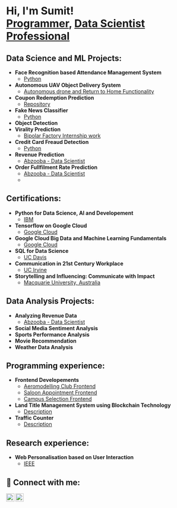 <h1>Hi, I'm Sumit! <br/><a href="https://github.com/SumitSakarkar08">Programmer</a>, <a href="https://github.com/SumitSakarkar08/">Data Scientist Professional</a></h1>

<h2> Data Science and ML Projects:</h2>

- <b>Face Recognition based Attendance Management System</b>
  - [Python](https://github.com/SumitSakarkar08/Attendance-Management-System)
- <b>Autonomous UAV Object Delivery System</b>
  - [Autonomous drone and Return to Home Functionality](https://www.linkedin.com/in/sumit-sakarkar) 
- <b>Coupon Redemption Prediction</b>
  - [Repository](https://github.com/SumitSakarkar08/Coupon-Redemption-Prediction)
- <b>Fake News Classifier</b>
  - [Python](https://github.com/SumitSakarkar08/Fake-News-Classifier)
- <b>Object Detection</b>
- <b>Virality Prediction</b>
  - [Bipolar Factory Internship work](https://github.com/SumitSakarkar08/Bipolar-Factory-Internship)
- <b>Credit Card Freaud Detection</b>
  - [Python](https://www.linkedin.com/in/sumit-sakarkar/)
- <b>Revenue Prediction</b>
  - [Abzooba - Data Scientist](https://www.linkedin.com/in/sumit-sakarkar/)
- <b>Order Fullfilment Rate Prediction</b>
  - [Abzooba - Data Scientist](https://www.linkedin.com/in/sumit-sakarkar/)
  -

<h2> Certifications:</h2>

- <b>Python for Data Science, AI and Developement</b>
  - [IBM](https://www.coursera.org/account/accomplishments/certificate/Z4W6YVLXW58R)
- <b>Tensorflow on Google Cloud</b>
  - [Google Cloud](https://www.coursera.org/account/accomplishments/certificate/AZBPYTYKALMD)
- <b>Google Cloud Big Data and Machine Learning Fundamentals</b>
  - [Google Cloud](https://www.coursera.org/account/accomplishments/certificate/69DDFFRJUSUL)
- <b>SQL for Data Science</b>
  - [UC Davis](https://www.coursera.org/account/accomplishments/certificate/4GAB4JN8LK2Z)
- <b>Communication in 21st Century Workplace</b>
  - [UC Irvine](https://www.coursera.org/account/accomplishments/certificate/EJS3TVG8QYQM)
- <b>Storytelling and Influencing: Communicate with Impact</b>
  - [Macquarie University, Australia](https://www.coursera.org/account/accomplishments/certificate/QPM925ZCFX4P)

  
<h2> Data Analysis Projects:</h2>

- <b>Analyzing Revenue Data</b>
  - [Abzooba - Data Scientist](https://www.linkedin.com/in/sumit-sakarkar/)
- <b>Social Media Sentiment Analysis</b>
- <b>Sports Performance Analysis</b>
- <b>Movie Recommendation</b>
- <b>Weather Data Analysis</b>



<h2> Programming experience:</h2>

- <b>Frontend Developements</b>
  - [Aeromodelling Club Frontend](https://github.com/SumitSakarkar08/Aeromodelling_Frontend)
  - [Saloon Appointment Frontend](https://github.com/SFA23SCM76S/Task-1/tree/master)
  - [Campus Selection Frontend](https://github.com/SumitSakarkar08/HTML-and-PHP-Web-Pages-for-A-student-Campus-Selection-process)
- <b>Land Title Management System using Blockchain Technology</b>
  - [Description](https://www.linkedin.com/in/sumit-sakarkar)
- <b>Traffic Counter</b>
  - [Description](https://www.linkedin.com/in/sumit-sakarkar)

<h2> Research experience:</h2>

- <b>Web Personalisation based on User Interaction</b>
  - [IEEE](https://ieeexplore.ieee.org/document/9388384)



<h2> 🤳 Connect with me:</h2>

[<img align="left" alt="sumit-sakarkar | LinkedIn" width="22px" src="https://cdn.jsdelivr.net/npm/simple-icons@v3/icons/linkedin.svg" />][linkedin]
[<img align="left" alt="potter_head_08 | Instagram" width="22px" src="https://cdn.jsdelivr.net/npm/simple-icons@v3/icons/instagram.svg" />][instagram]

[instagram]: https://www.instagram.com/potter_head_08/
[linkedin]: https://www.linkedin.com/in/sumit-sakarkar

<!--
**SumitSakarkar08/SumitSakarkar08** is a ✨ _special_ ✨ repository because its `README.md` (this file) appears on your GitHub profile.

Here are some ideas to get you started:

- 🔭 I’m currently working on ...
- 🌱 I’m currently learning ...
- 👯 I’m looking to collaborate on ...
- 🤔 I’m looking for help with ...
- 💬 Ask me about ...
- 📫 How to reach me: ...
- 😄 Pronouns: ...
- ⚡ Fun fact: ...
-->
